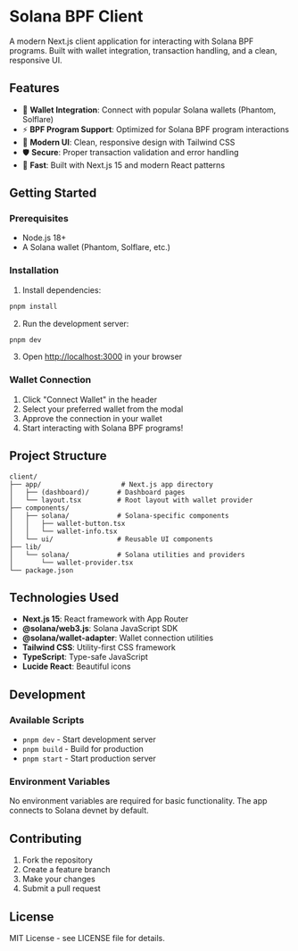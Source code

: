 # Solana BPF Client

A modern Next.js client application for interacting with Solana BPF programs. Built with wallet integration, transaction handling, and a clean, responsive UI.

## Features

- 🔗 **Wallet Integration**: Connect with popular Solana wallets (Phantom, Solflare)
- ⚡ **BPF Program Support**: Optimized for Solana BPF program interactions
- 🎨 **Modern UI**: Clean, responsive design with Tailwind CSS
- 🛡️ **Secure**: Proper transaction validation and error handling
- 🚀 **Fast**: Built with Next.js 15 and modern React patterns

## Getting Started

### Prerequisites

- Node.js 18+ 
- A Solana wallet (Phantom, Solflare, etc.)

### Installation

1. Install dependencies:
```bash
pnpm install
```

2. Run the development server:
```bash
pnpm dev
```

3. Open [http://localhost:3000](http://localhost:3000) in your browser

### Wallet Connection

1. Click "Connect Wallet" in the header
2. Select your preferred wallet from the modal
3. Approve the connection in your wallet
4. Start interacting with Solana BPF programs!

## Project Structure

```
client/
├── app/                    # Next.js app directory
│   ├── (dashboard)/       # Dashboard pages
│   └── layout.tsx         # Root layout with wallet provider
├── components/
│   ├── solana/            # Solana-specific components
│   │   ├── wallet-button.tsx
│   │   └── wallet-info.tsx
│   └── ui/                # Reusable UI components
├── lib/
│   └── solana/            # Solana utilities and providers
│       └── wallet-provider.tsx
└── package.json
```

## Technologies Used

- **Next.js 15**: React framework with App Router
- **@solana/web3.js**: Solana JavaScript SDK
- **@solana/wallet-adapter**: Wallet connection utilities
- **Tailwind CSS**: Utility-first CSS framework
- **TypeScript**: Type-safe JavaScript
- **Lucide React**: Beautiful icons

## Development

### Available Scripts

- `pnpm dev` - Start development server
- `pnpm build` - Build for production
- `pnpm start` - Start production server

### Environment Variables

No environment variables are required for basic functionality. The app connects to Solana devnet by default.

## Contributing

1. Fork the repository
2. Create a feature branch
3. Make your changes
4. Submit a pull request

## License

MIT License - see LICENSE file for details.